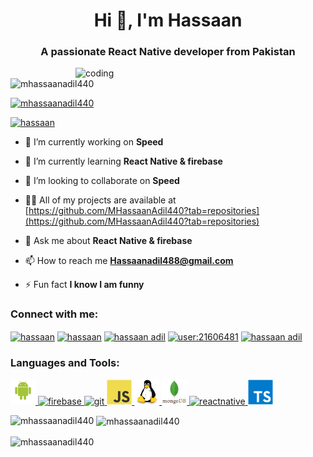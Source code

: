 <h1 align="center">Hi 👋, I'm Hassaan</h1>
<h3 align="center">A passionate React Native developer from Pakistan</h3>

<img align="right" alt="coding" width="400" src="https://i.giphy.com/media/M9gbBd9nbDrOTu1Mqx/giphy.webp" >

<p align="left"> <img src="https://komarev.com/ghpvc/?username=mhassaanadil440&label=Profile%20views&color=0e75b6&style=flat" alt="mhassaanadil440" /> </p>

<p align="left"> <a href="https://github.com/ryo-ma/github-profile-trophy"><img src="https://github-profile-trophy.vercel.app/?username=mhassaanadil440" alt="mhassaanadil440" /></a> </p>

<p align="left"> <a href="https://twitter.com/just_hassaan" target="blank"><img src="https://img.shields.io/twitter/follow/hassaan?logo=twitter&style=for-the-badge" alt="hassaan" /></a> </p>

- 🔭 I’m currently working on **Speed**

- 🌱 I’m currently learning **React Native & firebase**

- 👯 I’m looking to collaborate on **Speed**

- 👨‍💻 All of my projects are available at [https://github.com/MHassaanAdil440?tab=repositories](https://github.com/MHassaanAdil440?tab=repositories)

- 💬 Ask me about **React Native & firebase**

- 📫 How to reach me **Hassaanadil488@gmail.com**

- ⚡ Fun fact **I know I am funny**

<h3 align="left">Connect with me:</h3>
<p align="left">
<a href="https://codepen.io/hassaan" target="blank"><img align="center" src="https://raw.githubusercontent.com/rahuldkjain/github-profile-readme-generator/master/src/images/icons/Social/codepen.svg" alt="hassaan" height="30" width="40" /></a>
<a href="https://twitter.com/hassaan" target="blank"><img align="center" src="https://raw.githubusercontent.com/rahuldkjain/github-profile-readme-generator/master/src/images/icons/Social/twitter.svg" alt="hassaan" height="30" width="40" /></a>
<a href="https://linkedin.com/in/hassaan adil" target="blank"><img align="center" src="https://raw.githubusercontent.com/rahuldkjain/github-profile-readme-generator/master/src/images/icons/Social/linked-in-alt.svg" alt="hassaan adil" height="30" width="40" /></a>
<a href="https://stackoverflow.com/users/user:21606481" target="blank"><img align="center" src="https://raw.githubusercontent.com/rahuldkjain/github-profile-readme-generator/master/src/images/icons/Social/stack-overflow.svg" alt="user:21606481" height="30" width="40" /></a>
<a href="https://fb.com/hassaan adil" target="blank"><img align="center" src="https://raw.githubusercontent.com/rahuldkjain/github-profile-readme-generator/master/src/images/icons/Social/facebook.svg" alt="hassaan adil" height="30" width="40" /></a>
</p>

<h3 align="left">Languages and Tools:</h3>
<p align="left"> <a href="https://developer.android.com" target="_blank" rel="noreferrer"> <img src="https://raw.githubusercontent.com/devicons/devicon/master/icons/android/android-original-wordmark.svg" alt="android" width="40" height="40"/> </a> <a href="https://firebase.google.com/" target="_blank" rel="noreferrer"> <img src="https://www.vectorlogo.zone/logos/firebase/firebase-icon.svg" alt="firebase" width="40" height="40"/> </a> <a href="https://git-scm.com/" target="_blank" rel="noreferrer"> <img src="https://www.vectorlogo.zone/logos/git-scm/git-scm-icon.svg" alt="git" width="40" height="40"/> </a> <a href="https://developer.mozilla.org/en-US/docs/Web/JavaScript" target="_blank" rel="noreferrer"> <img src="https://raw.githubusercontent.com/devicons/devicon/master/icons/javascript/javascript-original.svg" alt="javascript" width="40" height="40"/> </a> <a href="https://www.linux.org/" target="_blank" rel="noreferrer"> <img src="https://raw.githubusercontent.com/devicons/devicon/master/icons/linux/linux-original.svg" alt="linux" width="40" height="40"/> </a> <a href="https://www.mongodb.com/" target="_blank" rel="noreferrer"> <img src="https://raw.githubusercontent.com/devicons/devicon/master/icons/mongodb/mongodb-original-wordmark.svg" alt="mongodb" width="40" height="40"/> </a> <a href="https://reactnative.dev/" target="_blank" rel="noreferrer"> <img src="https://reactnative.dev/img/header_logo.svg" alt="reactnative" width="40" height="40"/> </a> <a href="https://www.typescriptlang.org/" target="_blank" rel="noreferrer"> <img src="https://raw.githubusercontent.com/devicons/devicon/master/icons/typescript/typescript-original.svg" alt="typescript" width="40" height="40"/> </a> </p>

<p><img align="left" src="https://github-readme-stats.vercel.app/api/top-langs?username=mhassaanadil440&show_icons=true&locale=en&layout=compact" alt="mhassaanadil440" /></p>

<p>&nbsp;<img align="center" src="https://github-readme-stats.vercel.app/api?username=mhassaanadil440&show_icons=true&locale=en" alt="mhassaanadil440" /></p>

<p><img align="center" src="https://github-readme-streak-stats.herokuapp.com/?user=mhassaanadil440&" alt="mhassaanadil440" /></p>
